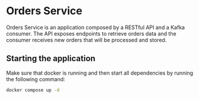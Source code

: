 # Orders Service

Orders Service is an application composed by a RESTful API and a Kafka consumer. The API exposes endpoints to retrieve orders data and the consumer receives new orders that will be processed and stored.

## Starting the application

Make sure that docker is running and then start all dependencies by running the following command:

```bash
docker compose up -d 
```
